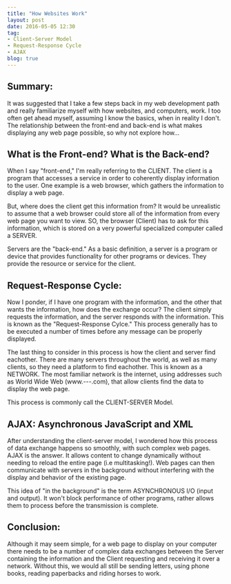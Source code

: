 ```yaml
---
title: "How Websites Work"
layout: post
date: 2016-05-05 12:30
tag:
- Client-Server Model
- Request-Response Cycle
- AJAX
blog: true
---
```


## Summary:

It was suggested that I take a few steps back in my web development path and really familiarize myself with how websites, and computers, work. I too often get ahead myself, assuming I know the basics, when in reality I don't. The relationship between the front-end and back-end is what makes displaying any web page possible, so why not explore how...

## What is the Front-end? What is the Back-end?

When I say "front-end," I'm really referring to the CLIENT. The client is a program that accesses a service in order to coherently display information to the user. One example is a web browser, which gathers the information to display a web page. 

But, where does the client get this information from? It would be unrealistic to assume that a web browser could store all of the information from every web page you want to view. SO, the browser (Client) has to ask for this information, which is stored on a very powerful specialized computer called a SERVER. 

Servers are the "back-end." As a basic definition, a server is a program or device that provides functionality for other programs or devices. They provide the resource or service for the client.

## Request-Response Cycle: 

Now I ponder, if I have one program with the information, and the other that wants the information, how does the exchange occur? The client simply requests the information, and the server responds with the information. This is known as the "Request-Response Cylce." This process generally has to be executed a number of times before any message can be properly displayed. 


The last thing to consider in this process is how the client and server find eachother. There are many servers throughout the world, as well as many clients, so they need a platform to find eachother. This is known as a NETWORK. The most familiar network is the internet, using addresses such as World Wide Web (www.---.com), that allow clients find the data to display the web page. 

This process is commonly call the CLIENT-SERVER Model.

## AJAX: Asynchronous JavaScript and XML

After understanding the client-server model, I wondered how this process of data exchange happens so smoothly, with such complex web pages. AJAX is the answer. It allows content to change dynamically without needing to reload the entire page (i.e multitasking!). Web pages can then communicate with servers in the background without interfering with the display and behavior of the existing page. 

This idea of "in the background" is the term ASYNCHRONOUS I/O (input and output). It won't block performance of other programs, rather allows them to process before the transmission is complete. 


## Conclusion:

Although it may seem simple, for a web page to display on your computer there needs to be a number of complex data exchanges between the Server containing the information and the Client requesting and receiving it over a network. Without this, we would all still be sending letters, using phone books, reading paperbacks and riding horses to work. 




<!-- ### Comum Elements
- [Basic formatting](#basic-formatting)
- [Headings](#headings)
- [Lists](#lists)
- [Paragraph Modifiers](#paragraph-modifiers)
- [Urls](#urls)
- [Horizontal Rule](#horizontal-rule)
- [Images](#images)
- [Code](#code)

---

## Basic formatting

This note **demonstrates** some of what [Markdown][1] is *capable of doing*.

And that's how to do it.

{% highlight html %}
This note **demonstrates** some of what [Markdown][some/link] is *capable of doing*.
{% endhighlight %}

---

## Headings

There are six levels of headings. They correspond with the six levels of HTML headings. You've probably noticed them already in the page. Each level down uses one more hash character. But we are using just 4 of them.

# Headings can be small

## Headings can be small

### Headings can be small

#### Headings can be small

{% highlight raw %}
# Heading
## Heading
### Heading
#### Heading
{% endhighlight %}

---

## Lists

### Ordered list

1. Item 1
2. A second item
3. Number 3

{% highlight raw %}
1. Item 1
2. A second item
3. Number 3
{% endhighlight %}

### Unordered list

* An item
* Another item
* Yet another item
* And there's more...

{% highlight raw %}
* An item
* Another item
* Yet another item
* And there's more...
{% endhighlight %}

---

## Paragraph modifiers

### Quote

> Here is a quote. What this is should be self explanatory. Quotes are automatically indented when they are used.

{% highlight raw %}
> Here is a quote. What this is should be self explanatory.
{% endhighlight raw %}

---

## URLs

URLs can be made in a handful of ways:

* A named link to [Mark It Down][3].
* Another named link to [Mark It Down](http://markitdown.net/)
* Sometimes you just want a URL like <http://markitdown.net/>.

{% highlight raw %}
* A named link to [MarkItDown][3].
* Another named link to [MarkItDown](http://markitdown.net/)
* Sometimes you just want a URL like <http://markitdown.net/>.
{% endhighlight %}

---

## Horizontal rule

A horizontal rule is a line that goes across the middle of the page.
It's sometimes handy for breaking things up.

{% highlight raw %}
---
{% endhighlight %}

---

## Images

Markdown can also contain images. I'll need to add something here sometime.

{% highlight raw %}
![Markdowm Image][/image/url]
{% endhighlight %}

![Markdowm Image][6]

*Figure Caption*?

{% highlight raw %}
![Markdowm Image][/image/url]
<figcaption class="caption">Photo by John Doe</figcaption>
{% endhighlight %}

![Markdowm Image][6]
<figcaption class="caption">Photo by John Doe</figcaption>

*Bigger Images*?

{% highlight raw %}
![Markdowm Image][/image/url]{: class="bigger-image" }
{% endhighlight %}

![Markdowm Image][6]{: class="bigger-image" }

---

## Code

A HTML Example:

{% highlight html %}
<!DOCTYPE html>
<html lang="en">
<head>
    <meta charset="UTF-8">
    <title>Document</title>
</head>
<body>
    <h1>Just a test</h1>
</body>
</html>
{% endhighlight %}

A CSS Example:

{% highlight css %}
pre {
    padding: 10px;
    font-size: .8em;
    white-space: pre;
}

pre, table {
    width: 100%;
}

code, pre, tt {
    font-family: Monaco, Consolas, Inconsolata, monospace, sans-serif;
    background: rgba(0,0,0,.05);
}
{% endhighlight %}

A JS Example:

{% highlight js %}
// Sticky Header
$(window).scroll(function() {

    if ($(window).scrollTop() > 900 && !$("body").hasClass('show-menu')) {
        $('#hamburguer__open').fadeOut('fast');
    } else if (!$("body").hasClass('show-menu')) {
        $('#hamburguer__open').fadeIn('fast');
    }

});
{% endhighlight %} -->

[1]: http://daringfireball.net/projects/markdown/
[2]: http://www.fileformat.info/info/unicode/char/2163/index.htm
[3]: http://www.markitdown.net/
[4]: http://daringfireball.net/projects/markdown/basics
[5]: http://daringfireball.net/projects/markdown/syntax
[6]: http://kune.fr/wp-content/uploads/2013/10/ghost-blog.jpg
